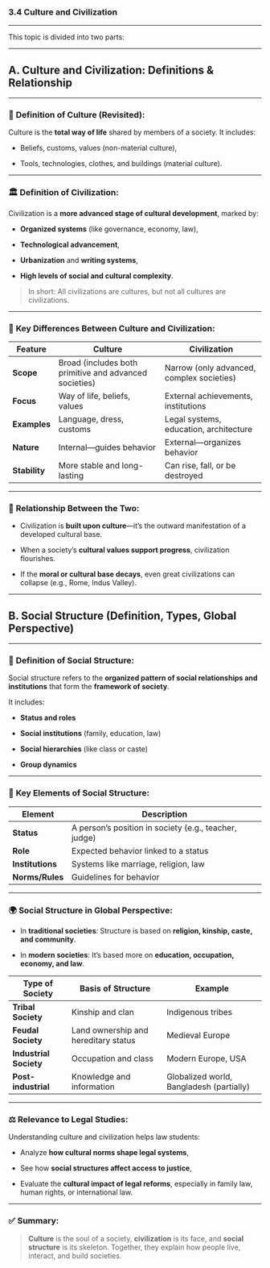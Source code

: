 ### **3.4 Culture and Civilization**

---

This topic is divided into two parts:

---

## **A. Culture and Civilization: Definitions & Relationship**

---

### 📘 **Definition of Culture (Revisited):**

Culture is the **total way of life** shared by members of a society. It includes:

- Beliefs, customs, values (non-material culture),
    
- Tools, technologies, clothes, and buildings (material culture).
    

---

### 🏛️ **Definition of Civilization:**

Civilization is a **more advanced stage of cultural development**, marked by:

- **Organized systems** (like governance, economy, law),
    
- **Technological advancement**,
    
- **Urbanization** and **writing systems**,
    
- **High levels of social and cultural complexity**.
    

> In short: All civilizations are cultures, but not all cultures are civilizations.

---

### 🧩 **Key Differences Between Culture and Civilization:**

|Feature|Culture|Civilization|
|---|---|---|
|**Scope**|Broad (includes both primitive and advanced societies)|Narrow (only advanced, complex societies)|
|**Focus**|Way of life, beliefs, values|External achievements, institutions|
|**Examples**|Language, dress, customs|Legal systems, education, architecture|
|**Nature**|Internal—guides behavior|External—organizes behavior|
|**Stability**|More stable and long-lasting|Can rise, fall, or be destroyed|

---

### 🔗 **Relationship Between the Two:**

- Civilization is **built upon culture**—it’s the outward manifestation of a developed cultural base.
    
- When a society’s **cultural values support progress**, civilization flourishes.
    
- If the **moral or cultural base decays**, even great civilizations can collapse (e.g., Rome, Indus Valley).
    

---

## **B. Social Structure (Definition, Types, Global Perspective)**

---

### 📘 **Definition of Social Structure:**

Social structure refers to the **organized pattern of social relationships and institutions** that form the **framework of society**.

It includes:

- **Status and roles**
    
- **Social institutions** (family, education, law)
    
- **Social hierarchies** (like class or caste)
    
- **Group dynamics**
    

---

### 🧠 **Key Elements of Social Structure:**

|Element|Description|
|---|---|
|**Status**|A person’s position in society (e.g., teacher, judge)|
|**Role**|Expected behavior linked to a status|
|**Institutions**|Systems like marriage, religion, law|
|**Norms/Rules**|Guidelines for behavior|

---

### 🌍 **Social Structure in Global Perspective:**

- In **traditional societies**: Structure is based on **religion, kinship, caste, and community**.
    
- In **modern societies**: It’s based more on **education, occupation, economy, and law**.
    

|Type of Society|Basis of Structure|Example|
|---|---|---|
|**Tribal Society**|Kinship and clan|Indigenous tribes|
|**Feudal Society**|Land ownership and hereditary status|Medieval Europe|
|**Industrial Society**|Occupation and class|Modern Europe, USA|
|**Post-industrial**|Knowledge and information|Globalized world, Bangladesh (partially)|

---

### ⚖️ **Relevance to Legal Studies:**

Understanding culture and civilization helps law students:

- Analyze **how cultural norms shape legal systems**,
    
- See how **social structures affect access to justice**,
    
- Evaluate the **cultural impact of legal reforms**, especially in family law, human rights, or international law.
    

---

### ✅ Summary:

> **Culture** is the soul of a society, **civilization** is its face, and **social structure** is its skeleton. Together, they explain how people live, interact, and build societies.
